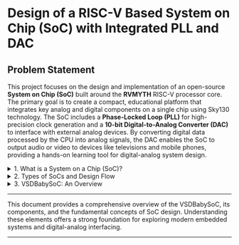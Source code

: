 # Design of a RISC-V Based System on Chip (SoC) with Integrated PLL and DAC

## Problem Statement
This project focuses on the design and implementation of an open-source **System on Chip (SoC)** built around the **RVMYTH** RISC-V processor core. The primary goal is to create a compact, educational platform that integrates key analog and digital components on a single chip using Sky130 technology. The SoC includes a **Phase-Locked Loop (PLL)** for high-precision clock generation and a **10-bit Digital-to-Analog Converter (DAC)** to interface with external analog devices. By converting digital data processed by the CPU into analog signals, the DAC enables the SoC to output audio or video to devices like televisions and mobile phones, providing a hands-on learning tool for digital-analog system design.

<details>
<summary>1. What is a System on a Chip (SoC)?</summary>

A **System on a Chip (SoC)** is an integrated circuit that combines all major components of a computer or electronic system onto a single chip. This consolidation makes SoCs ideal for compact, power-sensitive devices like smartphones, smartwatches, and IoT gadgets.

### Core Components of an SoC

1.  **Central Processing Unit (CPU)**: The primary processing unit that executes instructions and performs calculations. It acts as the "brain" of the SoC.
2.  **Memory**: Includes **RAM** for temporary data storage and **ROM** or **Flash** for permanent storage of the operating system and user data.
3.  **Graphics Processing Unit (GPU)**: A specialized processor designed to handle graphics rendering for displaying images, videos, and animations.
4.  **Digital Signal Processor (DSP)**: Optimized for processing real-world signals, such as audio from a microphone or video from a camera.
5.  **I/O Ports (Input/Output)**: Interfaces like USB, HDMI, and GPIO that connect the SoC to external devices and peripherals.
6.  **Power Management Unit**: Manages power consumption across the chip to optimize battery life and thermal performance.
7.  **Connectivity Modules**: Often includes built-in modules for Wi-Fi, Bluetooth, and cellular communication.

### Advantages of SoCs

* **Compact Size**: Integrating all components on one chip saves significant space, enabling smaller and thinner devices.
* **Power Efficiency**: Shorter communication paths between components reduce power consumption, which is crucial for battery-powered devices.
* **Higher Performance**: On-chip communication is much faster than communication between separate chips, leading to improved overall performance.
* **Cost-Effectiveness**: Manufacturing a single chip is generally cheaper than producing and assembling multiple individual components.
* **Increased Reliability**: With fewer separate parts and connections, there are fewer potential points of failure.

<img width="1024" height="1024" alt="unnamed" src="https://github.com/user-attachments/assets/e2a11dbe-cdc5-4f98-b522-fd05b337caf1" />


</details>

<details>
<summary>2. Types of SoCs and Design Flow</summary>

### Types of SoCs

* **Microcontroller-based SoC**: Built around a microcontroller, these are designed for specific control-oriented tasks. They are low-power and commonly found in embedded systems like home appliances, automotive controls, and IoT sensors.
* **Microprocessor-based SoC**: Centered around a more powerful microprocessor capable of running a full operating system like Android or iOS. These are used in complex devices such as smartphones, tablets, and smart TVs.
* **Application-Specific SoC (ASIC-based)**: Custom-designed to perform a single, highly specialized function with maximum efficiency. Examples include SoCs for high-end graphics cards, network switches, and cryptocurrency mining hardware.

### SoC Design Flow

The process of designing an SoC is a complex, multi-stage workflow that transforms a high-level concept into a physical chip. It typically involves system-level design, RTL coding, verification, synthesis, and physical layout.

![img_61d89021d8d47 copy](https://github.com/user-attachments/assets/54b5e8f9-f03d-4b53-a535-859360589119)

</details>

<details>
<summary>3. VSDBabySoC: An Overview</summary>

The **VSDBabySoC** is a minimal SoC designed for educational purposes, integrating three open-source IP cores to test their interoperability and calibrate analog functionality. It features the **RVMYTH** RISC-V processor, an 8x **Phase-Locked Loop (PLL)**, and a 10-bit **Digital-to-Analog Converter (DAC)**.

### Operational Flow

1.  **Clock Generation**: The PLL receives an input clock and generates a stable, higher-frequency clock signal that synchronizes all operations within the SoC, ensuring reliable timing for both the processor and the DAC.
2.  **Data Processing**: The RVMYTH processor executes instructions to process data. For this project, it cycles through a set of digital values stored in its `r17` register, preparing them for conversion.
3.  **Analog Conversion**: The 10-bit DAC takes the digital values from the RVMYTH processor and converts them into a continuous analog signal. This analog output can then be used to drive external devices like speakers or displays.

![333622249-04238eab-4d48-4d57-9061-f8b660a83d6e](https://github.com/user-attachments/assets/38253bb7-b658-496d-a043-15402219e089)

### Key Components

* **RVMYTH**: A simple, customizable RISC-V based CPU core that serves as the processing unit of the SoC.
* **Phase-Locked Loop (PLL)**: A control system that generates a precise and stable output clock signal by locking its phase to a reference input signal. PLLs are essential for clock multiplication, jitter reduction, and frequency synthesis in modern electronics.
* **Digital-to-Analog Converter (DAC)**: A component that converts digital binary data into an analog voltage or current. In this project, a 10-bit DAC is used to interface with the analog world.

## In-Depth: Phase-Locked Loop (PLL)

A **Phase-Locked Loop (PLL)** is a feedback control system that generates an output signal with a phase that is locked to the phase of an input or "reference" signal.

#### PLL Block Diagram
A PLL is composed of three main parts:
* **Phase Detector**: Compares the phase of the input signal with the phase of the oscillator's output signal and produces an error voltage based on the difference.
* **Loop Filter**: A low-pass filter that smooths the error voltage from the phase detector to generate a stable control voltage.
* **Voltage-Controlled Oscillator (VCO)**: An oscillator whose output frequency is controlled by the voltage from the loop filter. The VCO adjusts its frequency to minimize the phase error.

![333810875-fd7730e9-a867-4ce3-bfc6-9453e3d8ad14](https://github.com/user-attachments/assets/217d602f-003d-4606-9bca-855a4832764c)

#### Why Use a PLL Instead of an Off-Chip Clock?
Using an external clock source for a complex chip is often impractical due to:
* **Clock Skew and Delay**: Distributing a clock signal across a large chip introduces delays, making it difficult to keep all components synchronized.
* **Jitter**: Off-chip clocks can have timing variations (jitter) that degrade performance and reliability.
* **Multiple Frequency Domains**: Different blocks on an SoC often require different clock frequencies (e.g., CPU at 200 MHz, peripherals at 100 MHz). A PLL can generate multiple frequencies from a single reference.
* **Crystal Inaccuracy**: External crystal oscillators have frequency errors (measured in parts per million or ppm) that can vary with temperature and age, affecting timing precision.

## In-Depth: Digital-to-Analog Converter (DAC)

A **Digital-to-Analog Converter (DAC)** translates digital data (a series of 0s and 1s) into a continuous analog signal. The VSDBabySoC uses a 10-bit DAC, meaning it accepts a 10-bit digital number and produces a corresponding analog voltage level.

#### Common DAC Architectures
* **Binary-Weighted Resistor DAC**: Uses a network of resistors with values weighted in powers of two. It is simple in concept but can be difficult to fabricate accurately for high-bit DACs.

![binary_weighted_resistors](https://github.com/user-attachments/assets/344e4ffd-7509-41e7-ac42-21a553b3db11)

* **R-2R Ladder DAC**: Employs a repeating ladder network of resistors with only two values (R and 2R). This design is easier to manufacture with high precision and is more scalable than the binary-weighted approach.

![comb99 gif copy](https://github.com/user-attachments/assets/5c15f424-1a94-4424-b019-a76c0ca0db43)

</details>

---

This document provides a comprehensive overview of the VSDBabySoC, its components, and the fundamental concepts of SoC design. Understanding these elements offers a strong foundation for exploring modern embedded systems and digital-analog interfacing.

---
